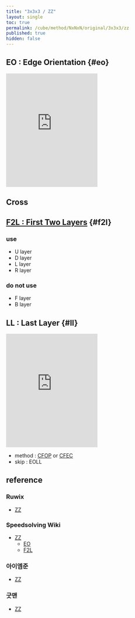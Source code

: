 ```yaml
---
title: "3x3x3 / ZZ"
layout: single
toc: true
permalink: /cube/method/NxNxN/original/3x3x3/zz
published: true
hidden: false
---
```


<head>
  <base target="_blank">
  <style>
    .iframe-wrapper {
      overflow    : hidden;
    }
    iframe {
      width       : 250px;
      height      : 330px;
      margin-top  : -20px;
      border      : none;
    }
  </style>
</head>



## EO : Edge Orientation {#eo}

<div class="iframe-wrapper">
  <iframe
    scrolling="no"
    src="https://ruwix.com/widget/3d/?colored=u/e%20d/e%20Fl%20Fr%20Bl%20Br&setupmoves=L%20U%20R%20D%20L&hover=9&speed=500&flags=canvas"
  ></iframe>
</div>



## Cross



## [F2L : First Two Layers](/cube/method/NxNxN/original/3x3x3/f2l) {#f2l}

### use

- U layer
- D layer
- L layer
- R layer

### do not use

- F layer
- B layer



## LL : Last Layer {#ll}

<div class="iframe-wrapper">
  <iframe
    scrolling="no"
    src="https://ruwix.com/widget/3d/?colored=U-%20u/em&hover=9&speed=500&flags=canvas"
  ></iframe>
</div>

- method : [CFOP](/cube/method/NxNxN/original/3x3x3/cfop) or [CFEC](/cube/method/NxNxN/original/3x3x3/cfec)
- skip : EOLL



## reference

### Ruwix

- [ZZ](https://ruwix.com/the-rubiks-cube/different-rubiks-cube-solving-methods/zz-method/)

### Speedsolving Wiki

- [ZZ](https://www.speedsolving.com/wiki/index.php/ZZ_method)
  - [EO](https://www.speedsolving.com/wiki/index.php/EO_Steps)
  - [F2L](https://www.speedsolving.com/wiki/index.php/ZZ_F2L)

### 아이엠준

- [ZZ](https://youtu.be/EeGGEHghsv4)

### 굿맨

- [ZZ](https://youtu.be/MM-pqHRYGo0)
